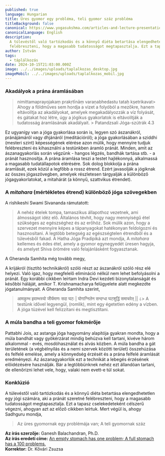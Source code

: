 ```yaml
---
published: true
language: Hungarian
title: Üres gyomor egy probléma, teli gyomor száz probléma
titleBackground: false
canonical: https://www.yogasukshma.com/articles-and-lecture-presentations-by-ganesh/an-empty-stomach-has-one-problem-a-full-stomach-has-a-100-problems
canonicalLanguage: English
description:
  A túlevéstől való tartózkodás és a könnyű diéta betartása elengedhetetlen egy jógi számára, aki a pránát szeretné
  felébreszteni, hogy a magasabb tudatosságot megtapasztalja. Ezt a tapasz cselekedeteként célszerű végezni
author: István
tags:
  - táplálkozás
date: 2024-10-15T21:03:00.000Z
image: ../../images/uploads/taplalkozas_desktop.jpg
imageMobil: ../../images/uploads/taplalkozas_mobil.jpg
---
```


### Akadályok a prána áramlásában

> nimittamaprayojakaṃ prakṛtīnāṃ varaṇabhedastu tataḥ kṣetrikavat> Ahogy a földműves sem hordja a vizet a folyóból a
> mezőkre, hanem eltávolítja az akadályokat, amelyek megakadályozzák a víz folyását, és gátakat hoz létre, úgy a jógikus
> gyakorlatok is eltávolítják a tudatosság áramlásának akadályait. > Patandzsali Jóga-szútrák 4.3

Ez ugyanígy van a jóga gyakorlása során is, legyen szó ászanákról, pránájámáról vagy dhjánáról (meditációról); a jóga
gyakorlásában a sziddhi (mesteri szint) képességének elérése azon múlik, hogy mennyire tudjuk felébreszteni és
kihasználni a testünkben áramló pránát. Minden, amit az ászanagyakorlás során végzünk - hangos légzés, bandhák tartása
stb. - a pránát hasznosítja. A prána áramlása teszi a testet hajlékonnyá, alkalmassá a magasabb tudatállapotok
elérésére. Sok dolog blokkolja a prána áramlását, ezek közül a legfőbb a rossz étrend. Ezért javasolják a jógiknak az
összes jógaszövegben, amelyek részletesen tárgyalják a különböző jógagyakorlatokat, a mitahárát (a könnyű, szattvikus
étrendet).

### A _mitahara_ (mértékletes étrend) különböző jóga szövegekben

A rishikeshi Swami Sivananda rámutatott:

> A nehéz ételek tompa, tamaszikus állapothoz vezetnek, ami álmosságot idéz elő. Általános tévhit, hogy nagy mennyiségű
> étel szükséges az egészséghez és az erőhöz. Sok múlik azon, hogy a szervezet mennyire képes a tápanyagokat hatékonyan
> feldolgozni és hasznosítani. A legtöbb betegség az egészségtelen étrendből és a túlevésből fakad. A Hatha Jóga
> Pradipiká azt mondja, A _mitahara_ kellemes és édes étel, amely a gyomor egynegyedét üresen hagyja, és amelyet Shiva
> örömére való felajánlásként fogyasztanak.

A Gheranda Samhita még tovább megy,

A krijákról (tisztító technikákról) szóló részt az ászanákról szóló rész elé helyezi. Való igaz, hogy megfelelő
elimináció nélkül nem lehet befolyásolni a pránát. Egy korábbi cikkben leírtam Indra Devi kezdeti bizonytalanságát és
későbbi háláját, amikor T. Krishnamacharya felügyelete alatt megkezdte jógatanulmányait. A Gheranda Samhita szerint,

> आमकुम्भ इवाम्भस्यो जीर्यमाणः सदा घटः | योगाग्निलेन सन्दग्धा घटशुद्धिं समाचरेत् || ८> A testünk idővel legyengül,
> (romlik), mint egy égetetlen edény a vízben. ​​A jóga tüzével kell felizzítani és megtisztítani.

### A múla bandha a teli gyomor fokmérője

Pattabhi Jois, az astanga jóga hagyomány alapítója gyakran mondta, hogy a múla bandhát vagy gyökérzárat mindig behúzva
kell tartani, kivéve három alkalommal - evés, mosdóhasználat és alvás közben. A múla bandha a gát területének (a
végbélnyílás és a nemi szervek közötti terület) összehúzása és felfelé emelése, amely a könnyedség érzését és a prána
felfelé áramlását eredményezi. Az ászanagyakorlók ezt a technikát a lebegés érzésének előidézésére használják. Bár a
legtöbbünknek nehéz ezt állandóan tartani, de ellenőrizni lehet vele, hogy, valaki nem evett-e túl sokat.

### Konklúzió

A túlevéstől való tartózkodás és a könnyű diéta betartása elengedhetetlen egy jógi számára, aki a pránát szeretné
felébreszteni, hogy a magasabb tudatosságot megtapasztalja. Ezt a tapasz cselekedeteként célszerű végezni, ahogyan azt
az előző cikkben leírtuk. Mert végül is, ahogy Sadhguru mondja,

> Az üres gyomornak egy problémája van; A teli gyomornak száz

**Az írás szerzője:** Ganesh Balachandran, Ph.D.  
**Az írás eredeti címe:**
[An empty stomach has one problem; A full stomach has a 100 problems.](https://www.yogasukshma.com/articles-and-lecture-presentations-by-ganesh/an-empty-stomach-has-one-problem-a-full-stomach-has-a-100-problems)  
**Korrektor:** Dr. Kővári Zsuzsa
